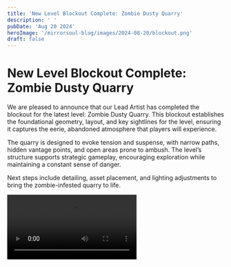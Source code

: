 ```yaml
---
title: 'New Level Blockout Complete: Zombie Dusty Quarry'
description: ' '
pubDate: 'Aug 20 2024'
heroImage: '/mirrorsoul-blog/images/2024-08-20/blockout.png'
draft: false
---
```


# New Level Blockout Complete: Zombie Dusty Quarry

We are pleased to announce that our Lead Artist has completed the blockout for the latest level: Zombie Dusty Quarry. This blockout establishes the foundational geometry, layout, and key sightlines for the level, ensuring it captures the eerie, abandoned atmosphere that players will experience.

The quarry is designed to evoke tension and suspense, with narrow paths, hidden vantage points, and open areas prone to ambush. The level’s structure supports strategic gameplay, encouraging exploration while maintaining a constant sense of danger.

Next steps include detailing, asset placement, and lighting adjustments to bring the zombie-infested quarry to life.

<video src="/mirrorsoul-blog/videos/-7363735655375519894(1).mov" controls autoplay />

Imagine you can freely move within locations and dodge zombie hordes.
Next steps include detailing, asset placement, and lighting adjustments to bring the zombie-infested quarry to life.
